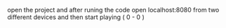 open the project and after runing the code open localhost:8080 from two different devices and then start playing  ( 0 - 0 )
